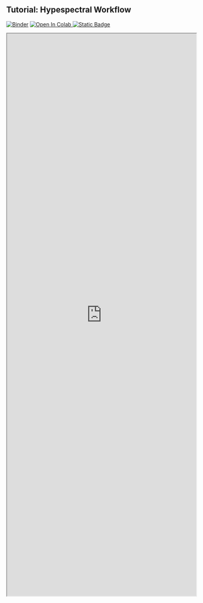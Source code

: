 ## Tutorial: Hypespectral Workflow

[![Binder](https://mybinder.org/badge_logo.svg)](https://mybinder.org/v2/gh/danforthcenter/plantcv-tutorial-grayscale/HEAD?labpath=index.ipynb)
<a target="_blank" href="https://colab.research.google.com/github/danforthcenter/plantcv-tutorial-hyperspectral">
  <img src="https://colab.research.google.com/assets/colab-badge.svg" alt="Open In Colab"/>
</a>
[![Static Badge](https://img.shields.io/badge/Open%20on%20GitHub-black?style=flat&logo=github)](https://github.com/danforthcenter/plantcv-tutorial-hyperspectral)

<iframe src="https://nbviewer.jupyter.org/github/danforthcenter/plantcv-tutorial-hyperspectral/blob/main/index.ipynb"  width="100%" height="1500px"></iframe>
